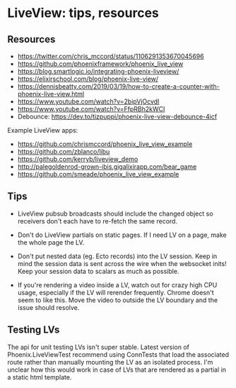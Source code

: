 # LiveView: tips, resources


## Resources

- https://twitter.com/chris_mccord/status/1106291353670045696
- https://github.com/phoenixframework/phoenix_live_view
- https://blog.smartlogic.io/integrating-phoenix-liveview/
- https://elixirschool.com/blog/phoenix-live-view/
- https://dennisbeatty.com/2019/03/19/how-to-create-a-counter-with-phoenix-live-view.html
- https://www.youtube.com/watch?v=2bipVjOcvdI
- https://www.youtube.com/watch?v=FfpRBh2kWCI
- Debounce: https://dev.to/tizpuppi/phoenix-live-view-debounce-4icf

Example LiveView apps:

- https://github.com/chrismccord/phoenix_live_view_example
- https://github.com/zblanco/libu
- https://github.com/kerryb/liveview_demo
- http://palegoldenrod-grown-ibis.gigalixirapp.com/bear_game
- https://github.com/smeade/phoenix_live_view_example


## Tips

  * LiveView pubsub broadcasts should include the changed object so receivers don't each have to re-fetch the same record.

  * Don't do LiveView partials on static pages. If I need LV on a page, make the whole page the LV.

  * Don't put nested data (eg. Ecto records) into the LV session. Keep in mind the session data is sent across the wire when the websocket inits! Keep your session data to scalars as much as possible.

  * If you're rendering a video inside a LV, watch out for crazy high CPU usage, especially if the LV will rerender frequently. Chrome doesn't seem to like this. Move the video to outside the LV boundary and the issue should resolve.


## Testing LVs

The api for unit testing LVs isn't super stable. Latest version of Phoenix.LiveViewTest recommend using ConnTests that load the associated route rather than manually mounting the LV as an isolated process. I'm unclear how this would work in case of LVs that are rendered as a partial in a static html template.
